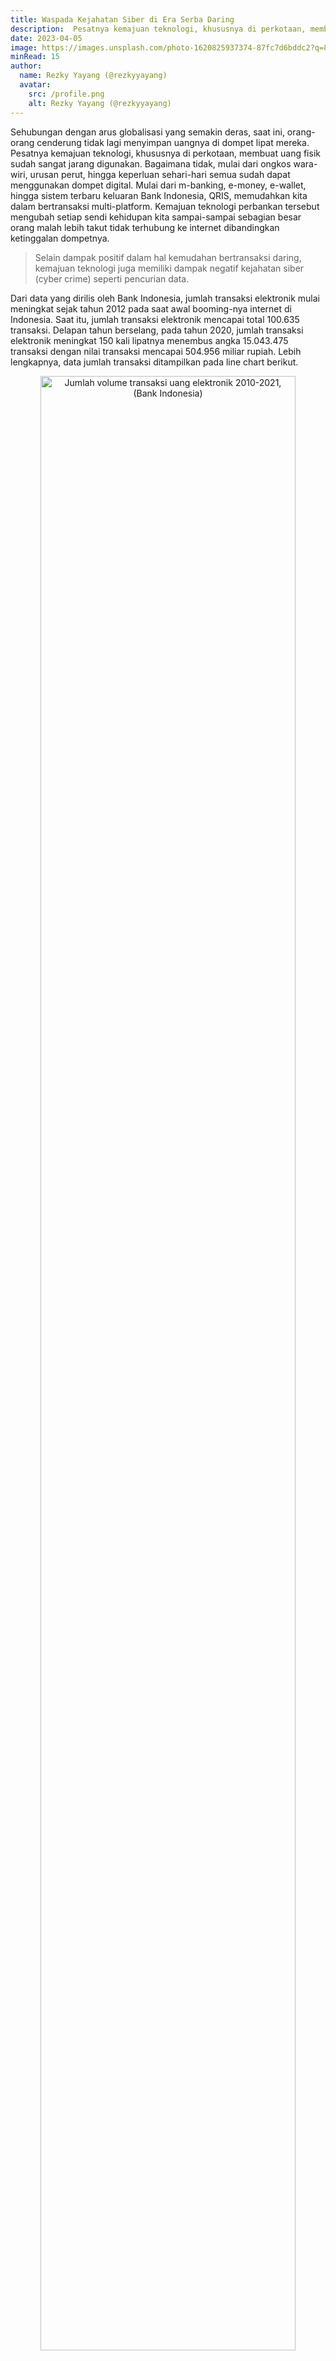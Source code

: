```yaml
---
title: Waspada Kejahatan Siber di Era Serba Daring
description:  Pesatnya kemajuan teknologi, khususnya di perkotaan, membuat uang fisik sudah sangat jarang digunakan. Kemajuan teknologi perbankan mengubah setiap sendi kehidupan kita sampai sebagian besar orang lebih takut tidak terhubung ke internet dibanding ketinggalan dompet.
date: 2023-04-05
image: https://images.unsplash.com/photo-1620825937374-87fc7d6bddc2?q=80&w=1931&auto=format&fit=crop&ixlib=rb-4.1.0&ixid=M3wxMjA3fDB8MHxwaG90by1wYWdlfHx8fGVufDB8fHx8fA%3D%3D
minRead: 15
author:
  name: Rezky Yayang (@rezkyyayang)
  avatar:
    src: /profile.png
    alt: Rezky Yayang (@rezkyyayang)
---
```


Sehubungan dengan arus globalisasi yang semakin deras, saat ini, orang-orang cenderung tidak lagi menyimpan uangnya di dompet lipat mereka. Pesatnya kemajuan teknologi, khususnya di perkotaan, membuat uang fisik sudah sangat jarang digunakan. Bagaimana tidak, mulai dari ongkos wara-wiri, urusan perut, hingga keperluan sehari-hari semua sudah dapat menggunakan dompet digital. Mulai dari m-banking, e-money, e-wallet, hingga sistem terbaru keluaran Bank Indonesia, QRIS, memudahkan kita dalam bertransaksi multi-platform. Kemajuan teknologi perbankan tersebut mengubah setiap sendi kehidupan kita sampai-sampai sebagian besar orang malah lebih takut tidak terhubung ke internet dibandingkan ketinggalan dompetnya.

> Selain dampak positif dalam hal kemudahan bertransaksi daring, kemajuan teknologi juga memiliki dampak negatif kejahatan siber (cyber crime) seperti pencurian data.

Dari data yang dirilis oleh Bank Indonesia, jumlah transaksi elektronik mulai meningkat sejak tahun 2012 pada saat awal booming-nya internet di Indonesia. Saat itu, jumlah transaksi elektronik mencapai total 100.635 transaksi. Delapan tahun berselang, pada tahun 2020, jumlah transaksi elektronik meningkat 150 kali lipatnya menembus angka 15.043.475 transaksi dengan nilai transaksi mencapai 504.956 miliar rupiah. Lebih lengkapnya, data jumlah transaksi ditampilkan pada line chart berikut.

<div style="text-align: center;">
  <img src="https://blue.kumparan.com/image/upload/fl_progressive,fl_lossy,c_fill,q_auto:best,w_640/v1634025439/01gx3ybn32179tv553p9gzr4v3.png" alt="Jumlah volume transaksi uang elektronik 2010-2021, (Bank Indonesia)" style="width: 90%; max-width: 600px;">
</div>
Jumlah volume transaksi uang elektronik 2010-2021, (Bank Indonesia)


Selain berbagai dampak positif dalam hal kemudahan bertransaksi daring, kemajuan teknologi juga memiliki dampak negatif yang berbahaya. Manfaat kemudahan bertransaksi yang ditawarkan membuat peredaran uang di jagat maya semakin besar. Peredaran uang yang semakin besar tersebut membuat pola kejahatan juga perlahan berubah dari kejahatan konvensional seperti copet, jambret, hingga premanisme, menjadi kejahatan siber seperti peretasan data, carding, hingga penipuan daring.

Kejahatan siber, atau dikenal pula dengan cyber crime, adalah suatu bentuk kejahatan yang terjadi di jagat maya melalui komputer, perangkat seluler, dan jejaring internet. Pelaku kejahatan siber ini umumnya adalah ‘orang-orang pintar’ yang paham bagaimana algoritma dan pemrograman komputer dijalankan. Melalui algoritma tertentu, pelaku dapat dengan mudah menganalisis, mencari celah, lalu pada akhirnya membobol perangkat kita. Saat pelaku sudah menguasai perangkat, pelaku dapat dengan leluasa mencuri data-data kita dan memanfaatkannya untuk keuntungan pribadi pelaku.
Informasi penting disajikan secara kronologis

Beberapa jenis kejahatan siber yang berkembang di era digital ini antara lain:
1. **unauthorized access**, kejahatan dengan cara menyusup ke dalam sistem komputer tanpa izin dan tanpa sepengetahuan pemilik sistem. Dengan cara ini, pelaku dapat mencuri data-data pemilik sistem sehingga dapat melakukan pembajakan dan perusakan sistem (hacking dan cracking).
2. **illegal contents**, kejahatan berupa penyebaran sesuatu yang menyesatkan ataupun tidak etis yang melanggar norma-norma masyarakat seperti misalnya penyebaran berita bohong (hoax) dan penyebaran konten pornografi.
3. **penyebaran virus**, kejahatan dengan tujuan melumpuhkan perangkat korban hingga pencurian dan perusakan data dengan cara menyusupkan virus seperti yang terkenal adalah trojan dan ransomware.

Di Indonesia sendiri, kasus kejahatan siber marak terjadi terutama saat pandemi lalu. Kemudahan transaksi digital ditambah dengan gejolak perekonomian dunia dampak dari pandemi membuat platform pinjaman online (pinjol) bermunculan. Beberapa kasus kejahatan siber terkait pinjaman online pun akhirnya mencuat, yakni maraknya pencurian data berupa KTP untuk disalahgunakan untuk pinjaman online. Beberapa orang mengaku tiba-tiba ditelepon orang tidak dikenal menagih hutang uang yang tidak pernah dipinjamnya.

Pencurian data pribadi dapat dimanfaatkan oleh pelaku dengan melakukan pinjaman online, (Gambar: Unsplash)
Kejahatan siber dapat menyerang siapa pun, tidak hanya individu masyarakat, namun juga organisasi pemerintahan sekalipun. Kasus yang sempat menjadi trending beberapa waktu yang lalu adalah kebocoran data kependudukan pemerintah yang berhasil diretas oleh Bjorka. Dalam kurun waktu setahun, pada tahun 2022, Bjorka diketahui telah menjual data-data pribadi penduduk di situs gelap. Data kependudukan yang berisi nama, alamat surel, NIK, nomor telepon, hingga alamat rumah tersebut diduga berasal dari Peduli Lindungi, My Pertamina, KPU, dan BPJS.

Dari data yang diperoleh dari Surfshark, sebuah perusahaan keamanan siber yang berbasis di Belanda, Indonesia menempati urutan ke-3 dengan jumlah kasus kebocoran data terbanyak di dunia. selama kuartal III-2022, sebanyak 12,74 juta akun yang mengalami kebocoran data di Indonesia. Angka tersebut lebih tinggi dari Amerika Serikat dan Tiongkok yang notabene memiliki penduduk yang lebih banyak dari Indonesia. Data jumlah kasus kebocoran data dapat dilihat pada bar chart berikut.


<div style="text-align: center;">
  <img src="https://blue.kumparan.com/image/upload/fl_progressive,fl_lossy,c_fill,q_auto:best,w_640/v1634025439/01gx3ygkxte0q9py5envpjg3c1.png" alt="Jumlah akun yang mengalami kebocoran data menurut negara asal kuartal II-2022, (Surfshark)" style="width: 90%; max-width: 600px;">
</div>
Jumlah akun yang mengalami kebocoran data menurut negara asal kuartal II-2022, (Surfshark)

Beberapa contoh kasus kejahatan siber berupa pencurian data tersebut tentunya dapat kita hindari sebagai individu dengan menjalankan beberapa tips berikut.
- Tidak sembarangan klik tautan, berkas, atau iklan yang dikirimkan orang atau organisasi yang tidak dikenal melalui media email, WhatsApp, SMS, ataupun ketika sedang menjelajahi (browsing) di internet. Lebih berhati-hati saat akan mengunduh data dari internet, selalu periksa dan teliti apakah tautan tersebut merupakan tautan asli atau tipuan (phising).
- Hindari penggunaan kata sandi yang sama untuk setiap akun dan mudah untuk ditebak. Gunakan kombinasi huruf kecil, kapital, angka, dan simbol sebagai sandi agar sulit untuk diretas.
- Hindari penggunaan software bajakan. Software bajakan dikhawatirkan telah disusupi virus oleh pembajaknya sehingga dapat merusak perangkat yang telah terinstal software tersebut.
- Gunakan antivirus yang up to date dan selalu menyalakan antivirus sehingga berkas yang dicurigai sebagai virus akan dapat terdeteksi dan bisa otomatis dikarantina.
- Selalu menjaga dan menyimpan data-data pribadi seperti foto KTP, foto selfie dengan KTP, NIK, dan sebagainya. Jangan sembarangan membagikan data-data pribadi tersebut ke orang lain atau organisasi yang tidak dikenal.